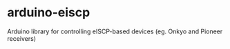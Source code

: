 # arduino-eiscp
Arduino library for controlling eISCP-based devices (eg. Onkyo and Pioneer receivers)
